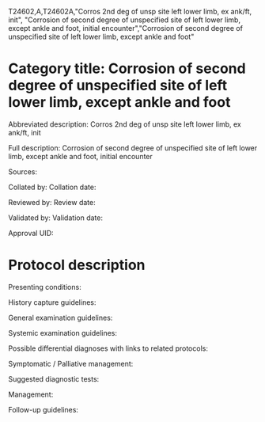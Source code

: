 T24602,A,T24602A,"Corros 2nd deg of unsp site left lower limb, ex ank/ft, init", "Corrosion of second degree of unspecified site of left lower limb, except ankle and foot, initial encounter","Corrosion of second degree of unspecified site of left lower limb, except ankle and foot"
# Category title: Corrosion of second degree of unspecified site of left lower limb, except ankle and foot

Abbreviated description: Corros 2nd deg of unsp site left lower limb, ex ank/ft, init

Full description: Corrosion of second degree of unspecified site of left lower limb, except ankle and foot, initial encounter

Sources:

Collated by:
Collation date:

Reviewed by:
Review date:

Validated by:
Validation date:

Approval UID:

# Protocol description

Presenting conditions:

History capture guidelines:

General examination guidelines:

Systemic examination guidelines:

Possible differential diagnoses with links to related protocols:

Symptomatic / Palliative management:

Suggested diagnostic tests:

Management:

Follow-up guidelines:
